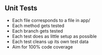 
## Unit Tests

* Each file corresponds to a file in app/
* Each method gets tested
* Each branch gets tested
* Each test does as little setup as possible
* Each test cleans up its own test data
* Aim for 100% code coverage
